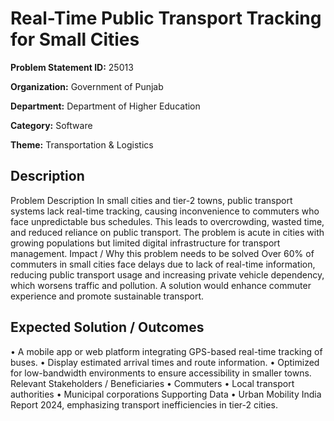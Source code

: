 # Real-Time Public Transport Tracking for Small Cities

**Problem Statement ID:** 25013

**Organization:** Government of Punjab

**Department:** Department of Higher Education

**Category:** Software

**Theme:** Transportation & Logistics

## Description

Problem Description In small cities and tier-2 towns, public transport systems lack real-time tracking, causing inconvenience to commuters who face unpredictable bus schedules. This leads to overcrowding, wasted time, and reduced reliance on public transport. The problem is acute in cities with growing populations but limited digital infrastructure for transport management. Impact / Why this problem needs to be solved Over 60% of commuters in small cities face delays due to lack of real-time information, reducing public transport usage and increasing private vehicle dependency, which worsens traffic and pollution. A solution would enhance commuter experience and promote sustainable transport.

## Expected Solution / Outcomes

• A mobile app or web platform integrating GPS-based real-time tracking of buses. • Display estimated arrival times and route information. • Optimized for low-bandwidth environments to ensure accessibility in smaller towns. Relevant Stakeholders / Beneficiaries • Commuters • Local transport authorities • Municipal corporations Supporting Data • Urban Mobility India Report 2024, emphasizing transport inefficiencies in tier-2 cities.

